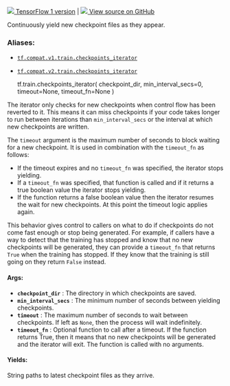 [ ![](https://tensorflow.google.cn/images/tf_logo_32px.png) TensorFlow 1
version](/versions/r1.15/api_docs/python/tf/train/checkpoints_iterator) |  [
![](https://tensorflow.google.cn/images/GitHub-Mark-32px.png) View source on
GitHub
](https://github.com/tensorflow/tensorflow/blob/r2.0/tensorflow/python/training/checkpoint_utils.py#L137-L200)  
  
  
Continuously yield new checkpoint files as they appear.

### Aliases:

  * [`tf.compat.v1.train.checkpoints_iterator`](/api_docs/python/tf/train/checkpoints_iterator)
  * [`tf.compat.v2.train.checkpoints_iterator`](/api_docs/python/tf/train/checkpoints_iterator)

    
    
    tf.train.checkpoints_iterator(
        checkpoint_dir,
        min_interval_secs=0,
        timeout=None,
        timeout_fn=None
    )
    

The iterator only checks for new checkpoints when control flow has been
reverted to it. This means it can miss checkpoints if your code takes longer
to run between iterations than `min_interval_secs` or the interval at which
new checkpoints are written.

The `timeout` argument is the maximum number of seconds to block waiting for a
new checkpoint. It is used in combination with the `timeout_fn` as follows:

  * If the timeout expires and no `timeout_fn` was specified, the iterator stops yielding.
  * If a `timeout_fn` was specified, that function is called and if it returns a true boolean value the iterator stops yielding.
  * If the function returns a false boolean value then the iterator resumes the wait for new checkpoints. At this point the timeout logic applies again.

This behavior gives control to callers on what to do if checkpoints do not
come fast enough or stop being generated. For example, if callers have a way
to detect that the training has stopped and know that no new checkpoints will
be generated, they can provide a `timeout_fn` that returns `True` when the
training has stopped. If they know that the training is still going on they
return `False` instead.

#### Args:

  * **`checkpoint_dir`** : The directory in which checkpoints are saved.
  * **`min_interval_secs`** : The minimum number of seconds between yielding checkpoints.
  * **`timeout`** : The maximum number of seconds to wait between checkpoints. If left as `None`, then the process will wait indefinitely.
  * **`timeout_fn`** : Optional function to call after a timeout. If the function returns True, then it means that no new checkpoints will be generated and the iterator will exit. The function is called with no arguments.

#### Yields:

String paths to latest checkpoint files as they arrive.

